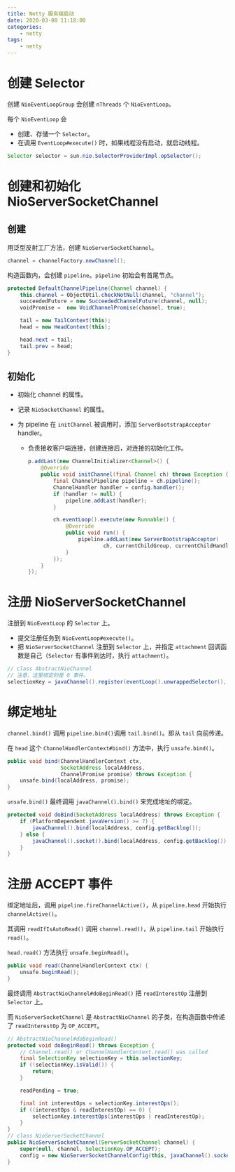 ```yaml
---
title: Netty 服务端启动
date: 2020-03-08 11:18:00
categories:
	- netty
tags:
	- netty
---
```


# 创建 Selector

创建 `NioEventLoopGroup` 会创建 `nThreads` 个 `NioEventLoop`。

每个 `NioEventLoop` 会

- 创建、存储一个 `Selector`。
- 在调用 `EventLoop#execute()` 时，如果线程没有启动，就启动线程。

```java
Selector selector = sun.nio.SelectorProviderImpl.opSelector();
```

# 创建和初始化 NioServerSocketChannel

## 创建

用泛型反射工厂方法，创建 `NioServerSocketChannel`。

```java
channel = channelFactory.newChannel();
```

构造函数内，会创建 `pipeline`。`pipeline` 初始会有首尾节点。

```java
protected DefaultChannelPipeline(Channel channel) {
    this.channel = ObjectUtil.checkNotNull(channel, "channel");
    succeededFuture = new SucceededChannelFuture(channel, null);
    voidPromise =  new VoidChannelPromise(channel, true);

    tail = new TailContext(this);
    head = new HeadContext(this);

    head.next = tail;
    tail.prev = head;
}
```

## 初始化

- 初始化 channel 的属性。

- 记录 `NioSocketChannel` 的属性。

- 为 pipeline 在 `initChannel` 被调用时，添加 `ServerBootstrapAcceptor` handler。
  
  - 负责接收客户端连接，创建连接后，对连接的初始化工作。
  
    ```java
    p.addLast(new ChannelInitializer<Channel>() {
        @Override
        public void initChannel(final Channel ch) throws Exception {
            final ChannelPipeline pipeline = ch.pipeline();
            ChannelHandler handler = config.handler();
            if (handler != null) {
                pipeline.addLast(handler);
            }
    
            ch.eventLoop().execute(new Runnable() {
                @Override
                public void run() {
                    pipeline.addLast(new ServerBootstrapAcceptor(
                            ch, currentChildGroup, currentChildHandler, currentChildOptions, currentChildAttrs));
                }
            });
        }
    });
    ```
  
    

# 注册 NioServerSocketChannel

注册到 `NioEventLoop` 的 `Selector` 上。

- 提交注册任务到 `NioEventLoop#execute()`。
- 把 `NioServerSocketChannel` 注册到 `Selector` 上，并指定  `attachment` 回调函数是自己（`Selector` 有事件到达时，执行 `attachment`）。

```java
// class AbstractNioChannel
// 注意，这里绑定的是 0 事件。
selectionKey = javaChannel().register(eventLoop().unwrappedSelector(), 0, this);
```

# 绑定地址

`channel.bind()` 调用 `pipeline.bind()`调用 `tail.bind()`。即从 `tail` 向前传递。

在 `head` 这个 `ChannelHandlerContext#bind()` 方法中，执行 `unsafe.bind()`。

```java
public void bind(ChannelHandlerContext ctx, 
                 SocketAddress localAddress, 
                 ChannelPromise promise) throws Exception {
    unsafe.bind(localAddress, promise);
}
```

`unsafe.bind()` 最终调用 `javaChannel().bind()` 来完成地址的绑定。

```java
protected void doBind(SocketAddress localAddress) throws Exception {
    if (PlatformDependent.javaVersion() >= 7) {
        javaChannel().bind(localAddress, config.getBacklog());
    } else {
        javaChannel().socket().bind(localAddress, config.getBacklog());
    }
}
```

# 注册 ACCEPT 事件

绑定地址后，调用 `pipeline.fireChannelActive()`，从 `pipeline.head` 开始执行 `channelActive()`。

其调用 `readIfIsAutoRead()` 调用 `channel.read()`，从 `pipeline.tail` 开始执行 `read()`。

`head.read()` 方法执行 `unsafe.beginRead()`。

```java
public void read(ChannelHandlerContext ctx) {
    unsafe.beginRead();
}
```

最终调用 `AbstractNioChannel#doBeginRead()` 把 `readInterestOp` 注册到 `Selector` 上。

而 `NioServerSocketChannel` 是 `AbstractNioChannel` 的子类，在构造函数中传递了 `readInterestOp` 为  `OP_ACCEPT`。

```java
// AbstractNioChannel#doBeginRead()
protected void doBeginRead() throws Exception {
    // Channel.read() or ChannelHandlerContext.read() was called
    final SelectionKey selectionKey = this.selectionKey;
    if (!selectionKey.isValid()) {
        return;
    }

    readPending = true;

    final int interestOps = selectionKey.interestOps();
    if ((interestOps & readInterestOp) == 0) {
        selectionKey.interestOps(interestOps | readInterestOp);
    }
}
// class NioServerSocketChannel
public NioServerSocketChannel(ServerSocketChannel channel) {
    super(null, channel, SelectionKey.OP_ACCEPT);
    config = new NioServerSocketChannelConfig(this, javaChannel().socket());
}
```